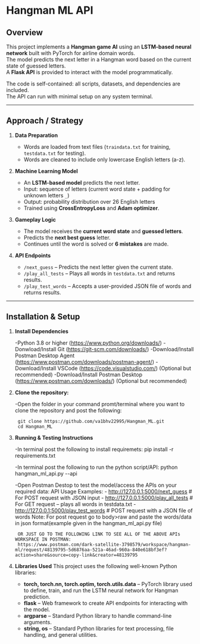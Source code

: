 # Hangman ML API

## Overview

This project implements a **Hangman game AI** using an **LSTM-based neural network** built with PyTorch for airline domain words.  
The model predicts the next letter in a Hangman word based on the current state of guessed letters.  
A **Flask API** is provided to interact with the model programmatically.  

The code is self-contained: all scripts, datasets, and dependencies are included.  
The API can run with minimal setup on any system terminal.

---

## Approach / Strategy

1. **Data Preparation**
   - Words are loaded from text files (`traindata.txt` for training, `testdata.txt` for testing).  
   - Words are cleaned to include only lowercase English letters (a-z).  

2. **Machine Learning Model**
   - An **LSTM-based model** predicts the next letter.
   - Input: sequence of letters (current word state + padding for unknown letters `_`)  
   - Output: probability distribution over 26 English letters  
   - Trained using **CrossEntropyLoss** and **Adam optimizer**.

3. **Gameplay Logic**
   - The model receives the **current word state** and **guessed letters**.  
   - Predicts the **next best guess** letter.  
   - Continues until the word is solved or **6 mistakes** are made.

4. **API Endpoints**
   - `/next_guess` – Predicts the next letter given the current state.
   - `/play_all_tests` – Plays all words in `testdata.txt` and returns results.
   - `/play_test_words` – Accepts a user-provided JSON file of words and returns results.

---

## Installation & Setup

1. **Install Dependencies**

    -Python 3.8 or higher (https://www.python.org/downloads/)
    -Donwload/Install Git (https://git-scm.com/downloads/)
    -Download/Install Postman Desktop Agent (https://www.postman.com/downloads/postman-agent/)
    -Download/Install VSCode (https://code.visualstudio.com/) (Optional but recommended)
    -Download/Install Postman Desktop (https://www.postman.com/downloads/) (Optional but recommended)

3. **Clone the repository:**

    -Open the folder in your command promt/terminal where you want to clone the repository and post the following:

        git clone https://github.com/va1bhv22995/Hangman_ML.git
        cd Hangman_ML
        
4. **Running & Testing Instructions**

    -In terminal post the following to install requiremets:
        pip install -r requirements.txt

    -In terminal post the following to run the python script/API:
        python hangman_ml_api.py --api

    -Open Postman Destop to test the model/access the APIs on your required data:
        API Usage Examples:
            - http://127.0.0.1:5000/next_guess         # For POST request with JSON input
            - http://127.0.0.1:5000/play_all_tests     # For GET request – plays all words in testdata.txt
            - http://127.0.0.1:5000/play_test_words    # POST request with a JSON file of words
        Note: For post request go to body>raw and paste the words/data in json format(example given in the hangman_ml_api.py file)
        
        OR JUST GO TO THE FOLLOWING LINK TO SEE ALL OF THE ABOVE APIs WORKSPACE IN POSTMAN:
        https://www.postman.com/dark-satellite-3798579/workspace/hangman-ml/request/48139795-5d6876aa-521a-46ad-960a-840e618bf3ef?action=share&source=copy-link&creator=48139795

5. **Libraries Used**
    This project uses the following well-known Python libraries:

    - **torch, torch.nn, torch.optim, torch.utils.data** – PyTorch library used to define, train, and run the LSTM neural network for Hangman prediction.
    - **flask** – Web framework to create API endpoints for interacting with the model.
    - **argparse** – Standard Python library to handle command-line arguments.
    - **string, os** – Standard Python libraries for text processing, file handling, and general utilities.


